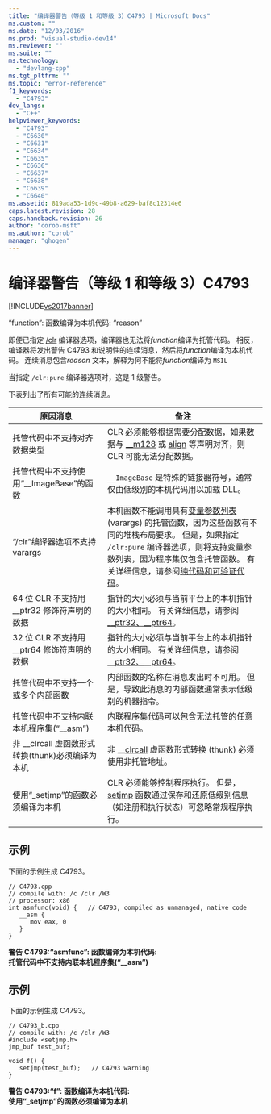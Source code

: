 ```yaml
---
title: "编译器警告（等级 1 和等级 3）C4793 | Microsoft Docs"
ms.custom: ""
ms.date: "12/03/2016"
ms.prod: "visual-studio-dev14"
ms.reviewer: ""
ms.suite: ""
ms.technology: 
  - "devlang-cpp"
ms.tgt_pltfrm: ""
ms.topic: "error-reference"
f1_keywords: 
  - "C4793"
dev_langs: 
  - "C++"
helpviewer_keywords: 
  - "C4793"
  - "C6630"
  - "C6631"
  - "C6634"
  - "C6635"
  - "C6636"
  - "C6637"
  - "C6638"
  - "C6639"
  - "C6640"
ms.assetid: 819ada53-1d9c-49b8-a629-baf8c12314e6
caps.latest.revision: 28
caps.handback.revision: 26
author: "corob-msft"
ms.author: "corob"
manager: "ghogen"
---
```

# 编译器警告（等级 1 和等级 3）C4793
[!INCLUDE[vs2017banner](../../assembler/inline/includes/vs2017banner.md)]

“function”: 函数编译为本机代码: “reason”  
  
 即便已指定 [\/clr](../../build/reference/clr-common-language-runtime-compilation.md) 编译器选项，编译器也无法将*function*编译为托管代码。  相反，编译器将发出警告 C4793 和说明性的连续消息，然后将*function*编译为本机代码。  连续消息包含*reason* 文本，解释为何不能将*function*编译为 `MSIL`  
  
 当指定 `/clr:pure` 编译器选项时，这是 1 级警告。  
  
 下表列出了所有可能的连续消息。  
  
|原因消息|备注|  
|----------|--------|  
|托管代码中不支持对齐数据类型|CLR 必须能够根据需要分配数据，如果数据与 [\_\_m128](../../cpp/m128.md) 或 [align](../../cpp/align-cpp.md) 等声明对齐，则 CLR 可能无法分配数据。|  
|托管代码中不支持使用“\_\_ImageBase”的函数|`__ImageBase` 是特殊的链接器符号，通常仅由低级别的本机代码用以加载 DLL。|  
|“\/clr”编译器选项不支持 varargs|本机函数不能调用具有[变量参数列表](../../misc/variable-argument-lists.md) \(varargs\) 的托管函数，因为这些函数有不同的堆栈布局要求。  但是，如果指定 `/clr:pure` 编译器选项，则将支持变量参数列表，因为程序集仅包含托管函数。  有关详细信息，请参阅[纯代码和可验证代码](../../dotnet/pure-and-verifiable-code-cpp-cli.md)。|  
|64 位 CLR 不支持用 \_\_ptr32 修饰符声明的数据|指针的大小必须与当前平台上的本机指针的大小相同。  有关详细信息，请参阅[\_\_ptr32、\_\_ptr64](../../cpp/ptr32-ptr64.md)。|  
|32 位 CLR 不支持用 \_\_ptr64 修饰符声明的数据|指针的大小必须与当前平台上的本机指针的大小相同。  有关详细信息，请参阅[\_\_ptr32、\_\_ptr64](../../cpp/ptr32-ptr64.md)。|  
|托管代码中不支持一个或多个内部函数|内部函数的名称在消息发出时不可用。  但是，导致此消息的内部函数通常表示低级别的机器指令。|  
|托管代码中不支持内联本机程序集\(“\_\_asm”\)|[内联程序集代码](../../assembler/inline/asm.md)可以包含无法托管的任意本机代码。|  
|非 \_\_clrcall 虚函数形式转换\(thunk\)必须编译为本机|非 [\_\_clrcall](../../cpp/clrcall.md) 虚函数形式转换 \(thunk\) 必须使用非托管地址。|  
|使用“\_setjmp”的函数必须编译为本机|CLR 必须能够控制程序执行。  但是，[setjmp](../../cpp/using-setjmp-longjmp.md) 函数通过保存和还原低级别信息（如注册和执行状态）可忽略常规程序执行。|  
  
## 示例  
 下面的示例生成 C4793。  
  
```  
// C4793.cpp  
// compile with: /c /clr /W3   
// processor: x86  
int asmfunc(void) {   // C4793, compiled as unmanaged, native code  
   __asm {  
      mov eax, 0  
   }  
}  
```  
  
  **警告 C4793:“asmfunc”: 函数编译为本机代码:**  
 **托管代码中不支持内联本机程序集\(“\_\_asm”\)**   
## 示例  
 下面的示例生成 C4793。  
  
```  
// C4793_b.cpp  
// compile with: /c /clr /W3  
#include <setjmp.h>  
jmp_buf test_buf;  
  
void f() {  
   setjmp(test_buf);   // C4793 warning  
}  
```  
  
  **警告 C4793:“f”: 函数编译为本机代码:**  
 **使用“\_setjmp”的函数必须编译为本机**